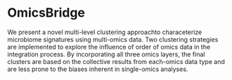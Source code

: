 # OmicsBridge

We present a novel multi-level clustering approachto characeterize microbiome signatures using multi-omics data. Two clustering strategies are implemented to explore the influence of order of omics data in the integration process.
By incorporating all three omics layers, the final clusters are based on the collective results from each-omics data type and are less prone to the biases inherent in single-omics analyses. 
